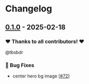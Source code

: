 # Changelog

## [0.1.0](https://github.com/opencloud-eu/docs/releases/tag/0.1.0) - 2025-02-18

### ❤️ Thanks to all contributors! ❤️

@tbsbdr

### 🐛 Bug Fixes

- center hero bg image [[#72](https://github.com/opencloud-eu/docs/pull/72)]
